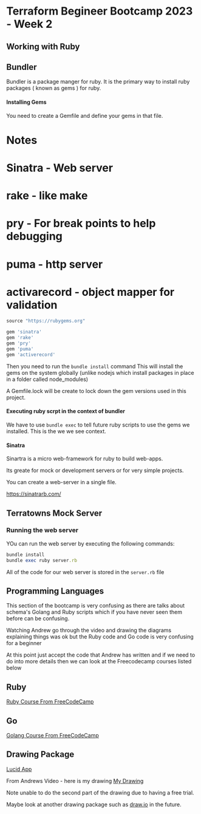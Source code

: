 # Terraform Begineer Bootcamp 2023 - Week 2

## Working with Ruby

## Bundler

Bundler is a package manger for ruby.
It is the primary way to install ruby packages ( known as gems ) for ruby.

#### Installing Gems

You need to create a Gemfile and define your gems in that file.

# Notes
# Sinatra - Web server 
# rake - like make
# pry - For break points to help debugging
# puma - http server
# activarecord - object mapper for validation

```rb
source "https://rubygems.org"

gem 'sinatra'
gem 'rake'
gem 'pry'
gem 'puma'
gem 'activerecord'
```

Then you need to run the `bundle install` command
This will install the gems on the system globally (unlike nodejs which install packages in place in a folder called node_modules)

A Gemfile.lock will be create to lock down the gem versions used in this project.


#### Executing ruby scrpt in the context of bundler

We have to use `bundle exec` to tell future ruby scripts to use the gems we installed.
This is the we we see context.


#### Sinatra
Sinartra is a micro web-framework for ruby to build web-apps.

Its greate for mock or development servers or for very simple projects.

You can create a web-server in a single file.


https://sinatrarb.com/

## Terratowns Mock Server


### Running the web server

YOu can run the web server by executing the following commands:

```rb
bundle install
bundle exec ruby server.rb
```

All of the code for our web server is stored in the `server.rb` file


## Programming Languages

This section of the bootcamp is very confusing as there are talks about schema's Golang and Ruby scripts which if you have never seen them before can be confusing.

Watching Andrew go through the video and drawing the diagrams explaining things was ok but the Ruby code and Go code is very confusing for a beginner

At this point just accept the code that Andrew has written and if we need to do into more details then we can look at the Freecodecamp courses listed below


## Ruby 
[Ruby Course From FreeCodeCamp](https://www.freecodecamp.org/news/learning-ruby-from-zero-to-hero-90ad4eecc82d/)

##  Go 
[Golang Course From FreeCodeCamp](https://www.freecodecamp.org/news/go-golang-course/)


## Drawing Package

[Lucid App](https://lucid.app)


From Andrews Video - here is my drawing
[My Drawing](Diagrams/terratown-web.pdf)

Note unable to do the second part of the drawing due to having a free trial.

Maybe look at another drawing package such as [draw.io](https://app.diagrams.net/) in the future.


